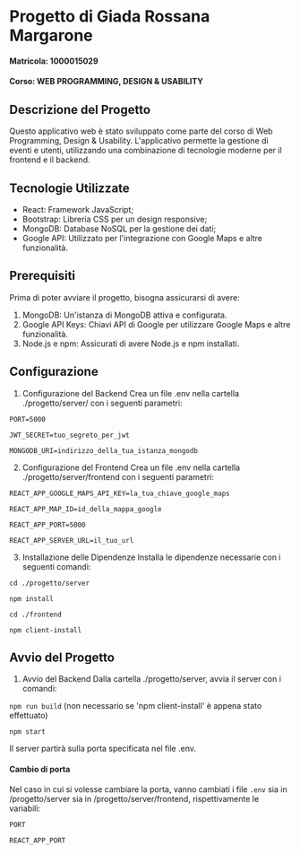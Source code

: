 # Progetto di Giada Rossana Margarone
#### Matricola: 1000015029
#### Corso: WEB PROGRAMMING, DESIGN & USABILITY

## Descrizione del Progetto
Questo applicativo web è stato sviluppato come parte del corso di Web Programming, Design & Usability. L'applicativo permette la gestione di eventi e utenti, utilizzando una combinazione di tecnologie moderne per il frontend e il backend.

## Tecnologie Utilizzate
- React: Framework JavaScript;
- Bootstrap: Libreria CSS per un design responsive;
- MongoDB: Database NoSQL per la gestione dei dati;
- Google API: Utilizzato per l'integrazione con Google Maps e altre funzionalità.

## Prerequisiti
Prima di poter avviare il progetto, bisogna assicurarsi di avere:

1. MongoDB: Un'istanza di MongoDB attiva e configurata.
2. Google API Keys: Chiavi API di Google per utilizzare Google Maps e altre funzionalità.
3. Node.js e npm: Assicurati di avere Node.js e npm installati.

## Configurazione

1. Configurazione del Backend
Crea un file .env nella cartella ./progetto/server/ con i seguenti parametri:

`PORT=5000`

`JWT_SECRET=tuo_segreto_per_jwt`

`MONGODB_URI=indirizzo_della_tua_istanza_mongodb`

2. Configurazione del Frontend
Crea un file .env nella cartella ./progetto/server/frontend con i seguenti parametri:

`REACT_APP_GOOGLE_MAPS_API_KEY=la_tua_chiave_google_maps`

`REACT_APP_MAP_ID=id_della_mappa_google`

`REACT_APP_PORT=5000`

`REACT_APP_SERVER_URL=il_tuo_url`

3. Installazione delle Dipendenze
Installa le dipendenze necessarie con i seguenti comandi:

`cd ./progetto/server`

`npm install`

`cd ./frontend`

`npm client-install ` 


## Avvio del Progetto

1. Avvio del Backend
Dalla cartella ./progetto/server, avvia il server con i comandi:

`npm run build` (non necessario se 'npm client-install' è appena stato effettuato)

`npm start`

Il server partirà sulla porta specificata nel file .env.

#### Cambio di porta

Nel caso in cui si volesse cambiare la porta, vanno cambiati i file `.env` sia in /progetto/server sia in /progetto/server/frontend, rispettivamente le variabili:

`PORT`

`REACT_APP_PORT`



